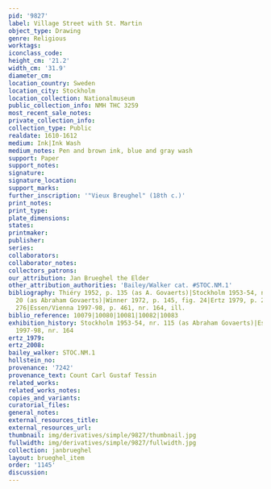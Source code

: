 ```yaml
---
pid: '9827'
label: Village Street with St. Martin
object_type: Drawing
genre: Religious
worktags:
iconclass_code:
height_cm: '21.2'
width_cm: '31.9'
diameter_cm:
location_country: Sweden
location_city: Stockholm
location_collection: Nationalmuseum
public_collection_info: NMH THC 3259
most_recent_sale_notes:
private_collection_info:
collection_type: Public
realdate: 1610-1612
medium: Ink|Ink Wash
medium_notes: Pen and brown ink, blue and gray wash
support: Paper
support_notes:
signature:
signature_location:
support_marks:
further_inscription: '"Vieux Breughel" (18th c.)'
print_notes:
print_type:
plate_dimensions:
states:
printmaker:
publisher:
series:
collaborators:
collaborator_notes:
collectors_patrons:
our_attribution: Jan Brueghel the Elder
other_attribution_authorities: 'Bailey/Walker cat. #STOC.NM.1'
bibliography: Thiéry 1952, p. 135 (as A. Govaerts)|Stockholm 1953-54, nr. 115, fig.
  20 (as Abraham Govaerts)|Winner 1972, p. 145, fig. 24|Ertz 1979, p. 219-20, fig.
  276|Essen/Vienna 1997-98, p. 461, nr. 164, ill.
biblio_reference: 10079|10080|10081|10082|10083
exhibition_history: Stockholm 1953-54, nr. 115 (as Abraham Govaerts)|Essen/Vienna
  1997-98, nr. 164
ertz_1979:
ertz_2008:
bailey_walker: STOC.NM.1
hollstein_no:
provenance: '7242'
provenance_text: Count Carl Gustaf Tessin
related_works:
related_works_notes:
copies_and_variants:
curatorial_files:
general_notes:
external_resources_title:
external_resources_url:
thumbnail: img/derivatives/simple/9827/thumbnail.jpg
fullwidth: img/derivatives/simple/9827/fullwidth.jpg
collection: janbrueghel
layout: brueghel_item
order: '1145'
discussion:
---
```

